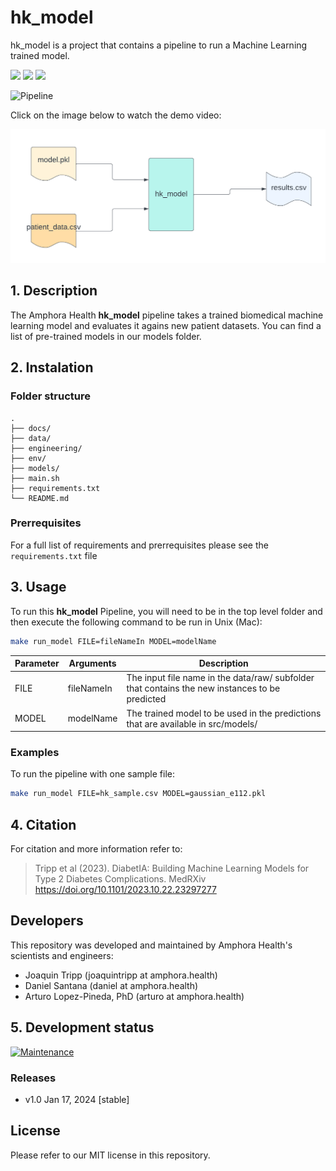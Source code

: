 # hk_model
hk_model is a project that contains a pipeline to run a Machine Learning trained model.

<p align="left">
  <img src="https://img.shields.io/badge/License-MIT-yellow.svg"/>  
  <img src="https://img.shields.io/badge/scikit_learn-F7931E?style=for-the-badge&logo=scikit-learn&logoColor=white"/>
  <img src="https://img.shields.io/badge/Python-FFD43B?style=for-the-badge&logo=python&logoColor=blue"/>
</p>

![Pipeline]()

Click on the image below to watch the demo video:

[![Demo Video](docs/pipeline.png)]([https://www.youtube.com/watch?v=[Video-ID]](https://youtu.be/Ycl_yTK0Dig))

## 1. Description
The Amphora Health **hk_model** pipeline takes a trained biomedical machine learning model and evaluates it agains new patient datasets. You can find a list of pre-trained models in our models folder.


## 2. Instalation

### Folder structure

    .
    ├── docs/
    ├── data/
    ├── engineering/
	├── env/
	├── models/
    ├── main.sh
    ├── requirements.txt
    └── README.md



### Prerrequisites

For a full list of requirements and prerrequisites please see the `requirements.txt` file


## 3. Usage
To run this **hk_model** Pipeline, you will need to be in the top level folder and then execute the following command to be run in Unix (Mac):

```bash
make run_model FILE=fileNameIn MODEL=modelName
```

|Parameter |Arguments|Description|
|-----------------------|-------------|-------------|
| FILE | fileNameIn | The input file name in the data/raw/ subfolder that contains the new instances to be predicted |
| MODEL  | modelName | The trained model to be used in the predictions that are available in src/models/ 

### Examples

To run the pipeline with one sample file:
```bash
make run_model FILE=hk_sample.csv MODEL=gaussian_e112.pkl
```


## 4. Citation
For citation and more information refer to:

> Tripp et al (2023). DiabetIA: Building Machine Learning Models for Type 2 Diabetes Complications. MedRXiv https://doi.org/10.1101/2023.10.22.23297277


## Developers
This repository was developed and maintained by Amphora Health's scientists and engineers:

* Joaquin Tripp (joaquintripp at amphora.health)
* Daniel Santana (daniel at amphora.health)
* Arturo Lopez-Pineda, PhD (arturo at amphora.health)


## 5. Development status

[![Maintenance](https://img.shields.io/badge/Maintained%3F-yes-green.svg)](https://GitHub.com/Naereen/StrapDown.js/graphs/commit-activity)


### Releases
- v1.0 Jan 17, 2024     	[stable] 

 

## License
Please refer to our MIT license in this repository.

